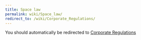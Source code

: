 ```yaml
---
title: Space law
permalink: wiki/Space_law/
redirect_to: /wiki/Corporate_Regulations/
---
```


You should automatically be redirected to [Corporate Regulations](/wiki/Corporate_Regulations/)
